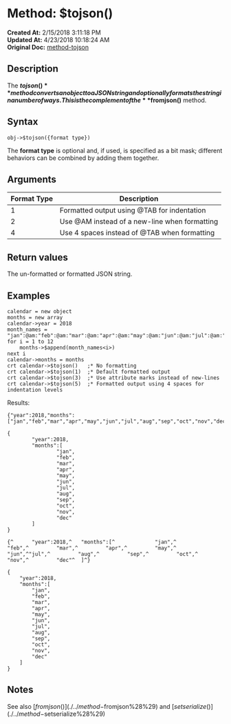 # Method: $tojson()

**Created At:** 2/15/2018 3:11:18 PM  
**Updated At:** 4/23/2018 10:18:24 AM  
**Original Doc:** [method-tojson](https://docs.jbase.com/42948-dynamic-objects/method-tojson)  


## Description

The **$tojson()** method converts an object to a JSON string and optionally formats the string in a number of ways. This is the complement of the **$fromjson()** method.



## Syntax

```
obj->$tojson({format type}) 
```

The **format type** is optional and, if used, is specified as a bit mask; different behaviors can be combined by adding them together.



## Arguments




| Format Type<br> | Description<br> |
| --- | --- |
| 1<br> | Formatted output using @TAB for indentation<br> |
| 2<br> | Use @AM instead of a new-line when formatting<br> |
| 4<br> | Use 4 spaces instead of @TAB when formatting<br> |




## Return values

The un-formatted or formatted JSON string.



## Examples

```
calendar = new object
months = new array
calendar->year = 2018
month_names = "jan":@am:"feb":@am:"mar":@am:"apr":@am:"may":@am:"jun":@am:"jul":@am:"aug":@am:"sep":@am:"oct":@am:"nov":@am:"dec"
for i = 1 to 12
    months->$append(month_names<i>)
next i
calendar->months = months
crt calendar->$tojson()   ;* No formatting
crt calendar->$tojson(1)  ;* Default formatted output
crt calendar->$tojson(3)  ;* Use attribute marks instead of new-lines
crt calendar->$tojson(5)  ;* Formatted output using 4 spaces for indentation levels
```

Results:

```
{"year":2018,"months":["jan","feb","mar","apr","may","jun","jul","aug","sep","oct","nov","dec"]}

{
        "year":2018,
        "months":[
                "jan",
                "feb",
                "mar",
                "apr",
                "may",
                "jun",
                "jul",
                "aug",
                "sep",
                "oct",
                "nov",
                "dec"
        ]
}

{^      "year":2018,^   "months":[^             "jan",^         "feb",^         "mar",^         "apr",^         "may",^         "jun",^"jul",^         "aug",^         "sep",^         "oct",^         "nov",^         "dec"^  ]^}

{
    "year":2018,
    "months":[
        "jan",
        "feb",
        "mar",
        "apr",
        "may",
        "jun",
        "jul",
        "aug",
        "sep",
        "oct",
        "nov",
        "dec"
    ]
}
```



## Notes

See also [$fromjson()](./../method-$fromjson%28%29) and [$setserialize()](./../method-$setserialize%28%29)
